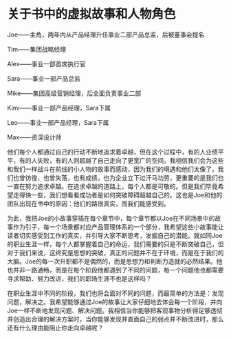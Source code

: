 # 关于书中的虚拟故事和人物角色

Joe——主角，两年内从产品经理升任事业二部产品总监，后被董事会提名

Tim——集团战略经理

Alex——事业一部首席执行官

Sara——事业一部产品总监

Mike——集团高级营销经理，后全面负责事业二部

Kimi——事业一部产品经理，Sara下属

Leo——事业一部产品经理，Sara下属

Max——资深设计师

他们每个人都通过自己的行动不断地追求着卓越，但在这个过程中，有的人业绩平平，有的人失败，有的人则超越了自己走向了更宽广的空间。我相信我们会为这些和我们一样战斗在前线的小人物的故事而感动，因为我们的境遇和他们太像了。我们也曾彷徨，也曾失落，也有成绩，也为企业立下过汗马功劳，更重要的是我们也一直在努力追求卓越。在追求卓越的道路上，每个人都是可敬的。但是我们毕竟希望走得快一些，我们想看看成功者是如何突破障碍超越自己的。这也是Joe和他的团队出现在书中的原因：他们的路很真实，而我们能感受到。

为此，我把Joe的小故事穿插在每个章节中，每个章节都以Joe在不同场景中的故事作为引子，每一个场景都对应产品管理体系的一个部分，我希望这些小故事能让读者切实感受到工作的真实，并引导大家不断思考，发掘自己的潜能。就如同Joe的职业生涯一样，每个人都掌握着自己的命运，我们需要的只是不断突破自己，但对于我们来说，这终究是思想的突破，真正的问题并不在于环境，而是在于我们的大脑。Joe的每一次升职都不是偶然的，而是思想力和判断力造就的必然结果。他也并非一路通畅，而是在每个阶段他都遇到了不同的问题，每一个问题他也都需要寻求帮助、努力改进，我们的职场生涯不也是这样吗？

在职业生涯中不同的阶段，我们也将会面对不同的问题，而最简单的方法是：发现问题，解决之。我希望能够通过Joe的故事让大家仔细地去体会每一个阶段，并向Joe一样不断地发现问题、解决问题。我相信当你能够把客观事物分析得足够透彻并创造出合理的解决方案时，当你能够发现并直面自己的弱点并不断改进时，那么还有什么理由能阻止你走向卓越呢？
